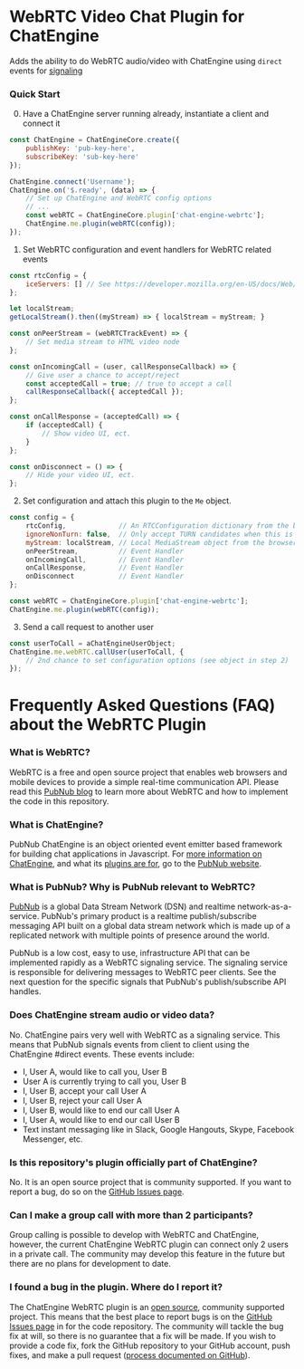# WebRTC Video Chat Plugin for ChatEngine

Adds the ability to do WebRTC audio/video with ChatEngine using `direct` events for [signaling](https://developer.mozilla.org/en-US/docs/Web/API/WebRTC_API/Signaling_and_video_calling)

### Quick Start

0. Have a ChatEngine server running already, instantiate a client and connect it
```js
const ChatEngine = ChatEngineCore.create({
    publishKey: 'pub-key-here',
    subscribeKey: 'sub-key-here'
});

ChatEngine.connect('Username');
ChatEngine.on('$.ready', (data) => {
    // Set up ChatEngine and WebRTC config options
    // ...
    const webRTC = ChatEngineCore.plugin['chat-engine-webrtc'];
    ChatEngine.me.plugin(webRTC(config));
});

```

1. Set WebRTC configuration and event handlers for WebRTC related events
```js
const rtcConfig = {
    iceServers: [] // See https://developer.mozilla.org/en-US/docs/Web/API/RTCConfiguration#Example
};

let localStream;
getLocalStream().then((myStream) => { localStream = myStream; }

const onPeerStream = (webRTCTrackEvent) => {
    // Set media stream to HTML video node
};

const onIncomingCall = (user, callResponseCallback) => {
    // Give user a chance to accept/reject
    const acceptedCall = true; // true to accept a call
    callResponseCallback({ acceptedCall });
};

const onCallResponse = (acceptedCall) => {
    if (acceptedCall) {
        // Show video UI, ect.
    }
};

const onDisconnect = () => {
    // Hide your video UI, ect.
};
```

2. Set configuration and attach this plugin to the `Me` object.
```js
const config = {
    rtcConfig,             // An RTCConfiguration dictionary from the browser WebRTC API
    ignoreNonTurn: false,  // Only accept TURN candidates when this is true
    myStream: localStream, // Local MediaStream object from the browser Media Streams API
    onPeerStream,          // Event Handler
    onIncomingCall,        // Event Handler
    onCallResponse,        // Event Handler
    onDisconnect           // Event Handler
};

const webRTC = ChatEngineCore.plugin['chat-engine-webrtc'];
ChatEngine.me.plugin(webRTC(config));
```

3. Send a call request to another user
```js
const userToCall = aChatEngineUserObject;
ChatEngine.me.webRTC.callUser(userToCall, {
    // 2nd chance to set configuration options (see object in step 2)
});
```


# Frequently Asked Questions (FAQ) about the WebRTC Plugin

### What is WebRTC?
WebRTC is a free and open source project that enables web browsers and mobile devices to provide a simple real-time communication API. Please read this [PubNub blog](https://www.pubnub.com/blog/webrtc-video-chat-engine-plugin-video-calling-chat/?devrel_gh=chat-engine-webrtc) to learn more about WebRTC and how to implement the code in this repository.

### What is ChatEngine?
PubNub ChatEngine is an object oriented event emitter based framework for building chat applications in Javascript. For [more information on ChatEngine](https://www.pubnub.com/tutorials/chatengine/?devrel_gh=chat-engine-webrtc), and what its [plugins are for](https://www.pubnub.com/docs/chat-engine/plugins/delivery-and-read-receipts?devrel_gh=chat-engine-webrtc), go to the [PubNub website](https://www.pubnub.com/?devrel_gh=chat-engine-webrtc).

### What is PubNub? Why is PubNub relevant to WebRTC?
[PubNub](https://www.pubnub.com/?devrel_gh=chat-engine-webrtc) is a global Data Stream Network (DSN) and realtime network-as-a-service. PubNub's primary product is a realtime publish/subscribe messaging API built on a global data stream network which is made up of a replicated network with multiple points of presence around the world.

PubNub is a low cost, easy to use, infrastructure API that can be implemented rapidly as a WebRTC signaling service. The signaling service is responsible for delivering messages to WebRTC peer clients. See the next question for the specific signals that PubNub's publish/subscribe API handles.

### Does ChatEngine stream audio or video data?
No. ChatEngine pairs very well with WebRTC as a signaling service. This means that PubNub signals events from client to client using the ChatEngine #direct events. These events include:
- I, User A, would like to call you, User B
- User A is currently trying to call you, User B
- I, User B, accept your call User A
- I, User B, reject your call User A
- I, User B, would like to end our call User A
- I, User A, would like to end our call User B
- Text instant messaging like in Slack, Google Hangouts, Skype, Facebook Messenger, etc.

### Is this repository's plugin officially part of ChatEngine?
No. It is an open source project that is community supported. If you want to report a bug, do so on the [GitHub Issues page](https://github.com/ajb413/chat-engine-webrtc/issues).

### Can I make a group call with more than 2 participants?
Group calling is possible to develop with WebRTC and ChatEngine, however, the current ChatEngine WebRTC plugin can connect only 2 users in a private call. The community may develop this feature in the future but there are no plans for development to date.

### I found a bug in the plugin. Where do I report it?
The ChatEngine WebRTC plugin is an [open source](https://github.com/ajb413/chat-engine-webrtc/blob/master/LICENSE), community supported project. This means that the best place to report bugs is on the [GitHub Issues page](https://github.com/ajb413/chat-engine-webrtc/issues) in for the code repository. The community will tackle the bug fix at will, so there is no guarantee that a fix will be made. If you wish to provide a code fix, fork the GitHub repository to your GitHub account, push fixes, and make a pull request ([process documented on GitHub](https://help.github.com/articles/creating-a-pull-request-from-a-fork/)).
